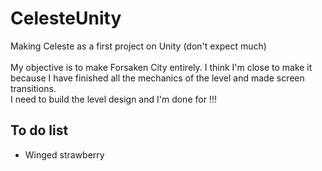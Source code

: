# CelesteUnity
 
Making Celeste as a first project on Unity (don't expect much)\
\
My objective is to make Forsaken City entirely. I think I'm close to make it because I have finished all the mechanics of the level and made screen transitions.\
I need to build the level design and I'm done for !!!


## To do list

- Winged strawberry
